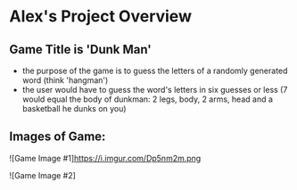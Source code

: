 # Alex's Project Overview

## Game Title is 'Dunk Man' 
- the purpose of the game is to guess the letters of a randomly generated word (think 'hangman')
- the user would have to guess the word's letters in six guesses or less (7 would equal the body of dunkman: 2 legs, body, 2 arms, head and a basketball he dunks on you)

## Images of Game: 

![Game Image #1]https://i.imgur.com/Dp5nm2m.png

![Game Image #2] 